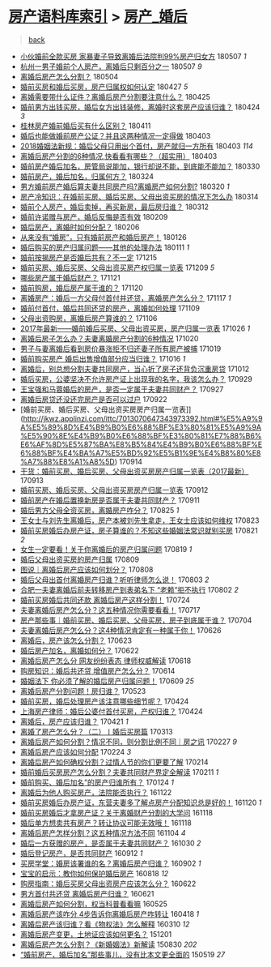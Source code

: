 [房产语料库索引](../../README.md)  > [房产_婚后](房产_婚后.md)
====
> [back](../README.md)

- [小伙婚前全款买房 家暴妻子导致离婚后法院判99%房产归女方](http://jkwz.applinzi.com/ittc/7100406717278061575.html#%E5%B0%8F%E4%BC%99%E5%A9%9A%E5%89%8D%E5%85%A8%E6%AC%BE%E4%B9%B0%E6%88%BF+%E5%AE%B6%E6%9A%B4%E5%A6%BB%E5%AD%90%E5%AF%BC%E8%87%B4%E7%A6%BB%E5%A9%9A%E5%90%8E%E6%B3%95%E9%99%A2%E5%88%A499%25%E6%88%BF%E4%BA%A7%E5%BD%92%E5%A5%B3%E6%96%B9) 180507 *1* 
- [杭州一男子婚前个人房产，离婚后只剩百分之一](http://jkwz.applinzi.com/ittc/7100359087277736977.html#%E6%9D%AD%E5%B7%9E%E4%B8%80%E7%94%B7%E5%AD%90%E5%A9%9A%E5%89%8D%E4%B8%AA%E4%BA%BA%E6%88%BF%E4%BA%A7%EF%BC%8C%E7%A6%BB%E5%A9%9A%E5%90%8E%E5%8F%AA%E5%89%A9%E7%99%BE%E5%88%86%E4%B9%8B%E4%B8%80) 180507 *9* 
- [离婚后房产怎么分割？](http://jkwz.applinzi.com/ittc/7099174764721734667.html#%E7%A6%BB%E5%A9%9A%E5%90%8E%E6%88%BF%E4%BA%A7%E6%80%8E%E4%B9%88%E5%88%86%E5%89%B2%EF%BC%9F) 180504  
- [婚前买房和婚后买房，房产归属权如何认定](http://jkwz.applinzi.com/ittc/7096596906061071371.html#%E5%A9%9A%E5%89%8D%E4%B9%B0%E6%88%BF%E5%92%8C%E5%A9%9A%E5%90%8E%E4%B9%B0%E6%88%BF%EF%BC%8C%E6%88%BF%E4%BA%A7%E5%BD%92%E5%B1%9E%E6%9D%83%E5%A6%82%E4%BD%95%E8%AE%A4%E5%AE%9A) 180427 *5* 
- [离婚需要带什么证件？离婚后房产分割要注意什么？](http://jkwz.applinzi.com/ittc/7095875175834977296.html#%E7%A6%BB%E5%A9%9A%E9%9C%80%E8%A6%81%E5%B8%A6%E4%BB%80%E4%B9%88%E8%AF%81%E4%BB%B6%EF%BC%9F%E7%A6%BB%E5%A9%9A%E5%90%8E%E6%88%BF%E4%BA%A7%E5%88%86%E5%89%B2%E8%A6%81%E6%B3%A8%E6%84%8F%E4%BB%80%E4%B9%88%EF%BC%9F) 180425  
- [婚前男方出钱买房，婚后女方出钱装修，离婚时这套房产应该归谁？](http://jkwz.applinzi.com/ittc/7095598480691299334.html#%E5%A9%9A%E5%89%8D%E7%94%B7%E6%96%B9%E5%87%BA%E9%92%B1%E4%B9%B0%E6%88%BF%EF%BC%8C%E5%A9%9A%E5%90%8E%E5%A5%B3%E6%96%B9%E5%87%BA%E9%92%B1%E8%A3%85%E4%BF%AE%EF%BC%8C%E7%A6%BB%E5%A9%9A%E6%97%B6%E8%BF%99%E5%A5%97%E6%88%BF%E4%BA%A7%E5%BA%94%E8%AF%A5%E5%BD%92%E8%B0%81%EF%BC%9F) 180424 *3* 
- [桂林房产婚前婚后买有什么区别？](http://jkwz.applinzi.com/ittc/7090765894152356870.html#%E6%A1%82%E6%9E%97%E6%88%BF%E4%BA%A7%E5%A9%9A%E5%89%8D%E5%A9%9A%E5%90%8E%E4%B9%B0%E6%9C%89%E4%BB%80%E4%B9%88%E5%8C%BA%E5%88%AB%EF%BC%9F) 180411  
- [婚后也能做婚前房产公证？并且这两种情况一定得做](http://jkwz.applinzi.com/ittc/7087804582489228295.html#%E5%A9%9A%E5%90%8E%E4%B9%9F%E8%83%BD%E5%81%9A%E5%A9%9A%E5%89%8D%E6%88%BF%E4%BA%A7%E5%85%AC%E8%AF%81%EF%BC%9F%E5%B9%B6%E4%B8%94%E8%BF%99%E4%B8%A4%E7%A7%8D%E6%83%85%E5%86%B5%E4%B8%80%E5%AE%9A%E5%BE%97%E5%81%9A) 180403  
- [2018婚姻法新规：婚后父母只用出个首付，房产就归一方所有](http://jkwz.applinzi.com/ittc/7087695736169038859.html#2018%E5%A9%9A%E5%A7%BB%E6%B3%95%E6%96%B0%E8%A7%84%EF%BC%9A%E5%A9%9A%E5%90%8E%E7%88%B6%E6%AF%8D%E5%8F%AA%E7%94%A8%E5%87%BA%E4%B8%AA%E9%A6%96%E4%BB%98%EF%BC%8C%E6%88%BF%E4%BA%A7%E5%B0%B1%E5%BD%92%E4%B8%80%E6%96%B9%E6%89%80%E6%9C%89) 180403 *114* 
- [离婚后房产分割的6种情况,快看看有哪些？（超实用）](http://jkwz.applinzi.com/ittc/7087572161843954695.html#%E7%A6%BB%E5%A9%9A%E5%90%8E%E6%88%BF%E4%BA%A7%E5%88%86%E5%89%B2%E7%9A%846%E7%A7%8D%E6%83%85%E5%86%B5%2C%E5%BF%AB%E7%9C%8B%E7%9C%8B%E6%9C%89%E5%93%AA%E4%BA%9B%EF%BC%9F%EF%BC%88%E8%B6%85%E5%AE%9E%E7%94%A8%EF%BC%89) 180403  
- [婚前房产婚后加名，房管局说能加，银行却说不能，到底能不能加？](http://jkwz.applinzi.com/ittc/7086406879570035718.html#%E5%A9%9A%E5%89%8D%E6%88%BF%E4%BA%A7%E5%A9%9A%E5%90%8E%E5%8A%A0%E5%90%8D%EF%BC%8C%E6%88%BF%E7%AE%A1%E5%B1%80%E8%AF%B4%E8%83%BD%E5%8A%A0%EF%BC%8C%E9%93%B6%E8%A1%8C%E5%8D%B4%E8%AF%B4%E4%B8%8D%E8%83%BD%EF%BC%8C%E5%88%B0%E5%BA%95%E8%83%BD%E4%B8%8D%E8%83%BD%E5%8A%A0%EF%BC%9F) 180330  
- [婚前房产，婚后加名，归属何方？](http://jkwz.applinzi.com/ittc/7084115113319859207.html#%E5%A9%9A%E5%89%8D%E6%88%BF%E4%BA%A7%EF%BC%8C%E5%A9%9A%E5%90%8E%E5%8A%A0%E5%90%8D%EF%BC%8C%E5%BD%92%E5%B1%9E%E4%BD%95%E6%96%B9%EF%BC%9F) 180324  
- [男方婚前房产婚后算夫妻共同房产吗?离婚房产如何分割?](http://jkwz.applinzi.com/ittc/7082509309533750289.html#%E7%94%B7%E6%96%B9%E5%A9%9A%E5%89%8D%E6%88%BF%E4%BA%A7%E5%A9%9A%E5%90%8E%E7%AE%97%E5%A4%AB%E5%A6%BB%E5%85%B1%E5%90%8C%E6%88%BF%E4%BA%A7%E5%90%97%3F%E7%A6%BB%E5%A9%9A%E6%88%BF%E4%BA%A7%E5%A6%82%E4%BD%95%E5%88%86%E5%89%B2%3F) 180320 *1* 
- [房产冷知识：在婚前买房、婚后买房、父母出资买房的情况下怎么办](http://jkwz.applinzi.com/ittc/7080342419147326475.html#%E6%88%BF%E4%BA%A7%E5%86%B7%E7%9F%A5%E8%AF%86%EF%BC%9A%E5%9C%A8%E5%A9%9A%E5%89%8D%E4%B9%B0%E6%88%BF%E3%80%81%E5%A9%9A%E5%90%8E%E4%B9%B0%E6%88%BF%E3%80%81%E7%88%B6%E6%AF%8D%E5%87%BA%E8%B5%84%E4%B9%B0%E6%88%BF%E7%9A%84%E6%83%85%E5%86%B5%E4%B8%8B%E6%80%8E%E4%B9%88%E5%8A%9E) 180314  
- [婚前个人房产，婚后卖掉，再买新房，最后房归谁？](http://jkwz.applinzi.com/ittc/7079540814219052049.html#%E5%A9%9A%E5%89%8D%E4%B8%AA%E4%BA%BA%E6%88%BF%E4%BA%A7%EF%BC%8C%E5%A9%9A%E5%90%8E%E5%8D%96%E6%8E%89%EF%BC%8C%E5%86%8D%E4%B9%B0%E6%96%B0%E6%88%BF%EF%BC%8C%E6%9C%80%E5%90%8E%E6%88%BF%E5%BD%92%E8%B0%81%EF%BC%9F) 180312  
- [婚前许诺赠与房产，婚后反悔是否有效](http://jkwz.applinzi.com/ittc/7068014078323065863.html#%E5%A9%9A%E5%89%8D%E8%AE%B8%E8%AF%BA%E8%B5%A0%E4%B8%8E%E6%88%BF%E4%BA%A7%EF%BC%8C%E5%A9%9A%E5%90%8E%E5%8F%8D%E6%82%94%E6%98%AF%E5%90%A6%E6%9C%89%E6%95%88) 180209  
- [婚后房产，离婚时如何分配？](http://jkwz.applinzi.com/ittc/7066887329132577808.html#%E5%A9%9A%E5%90%8E%E6%88%BF%E4%BA%A7%EF%BC%8C%E7%A6%BB%E5%A9%9A%E6%97%B6%E5%A6%82%E4%BD%95%E5%88%86%E9%85%8D%EF%BC%9F) 180206  
- [从来没有“婚房”，只有婚前房产和婚后房产！](http://jkwz.applinzi.com/ittc/7062927527046022151.html#%E4%BB%8E%E6%9D%A5%E6%B2%A1%E6%9C%89%E2%80%9C%E5%A9%9A%E6%88%BF%E2%80%9D%EF%BC%8C%E5%8F%AA%E6%9C%89%E5%A9%9A%E5%89%8D%E6%88%BF%E4%BA%A7%E5%92%8C%E5%A9%9A%E5%90%8E%E6%88%BF%E4%BA%A7%EF%BC%81) 180126  
- [婚后购买的房产归属问题——其他的处理办法](http://jkwz.applinzi.com/ittc/7057285176181130256.html#%E5%A9%9A%E5%90%8E%E8%B4%AD%E4%B9%B0%E7%9A%84%E6%88%BF%E4%BA%A7%E5%BD%92%E5%B1%9E%E9%97%AE%E9%A2%98%E2%80%94%E2%80%94%E5%85%B6%E4%BB%96%E7%9A%84%E5%A4%84%E7%90%86%E5%8A%9E%E6%B3%95) 180111 *1* 
- [婚前按揭房产是否婚后共有？不一定](http://jkwz.applinzi.com/ittc/7047105909916959761.html#%E5%A9%9A%E5%89%8D%E6%8C%89%E6%8F%AD%E6%88%BF%E4%BA%A7%E6%98%AF%E5%90%A6%E5%A9%9A%E5%90%8E%E5%85%B1%E6%9C%89%EF%BC%9F%E4%B8%8D%E4%B8%80%E5%AE%9A) 171215  
- [婚前买房、婚后买房、父母出资买房产权归属一览表](http://jkwz.applinzi.com/ittc/7045145960080999441.html#%E5%A9%9A%E5%89%8D%E4%B9%B0%E6%88%BF%E3%80%81%E5%A9%9A%E5%90%8E%E4%B9%B0%E6%88%BF%E3%80%81%E7%88%B6%E6%AF%8D%E5%87%BA%E8%B5%84%E4%B9%B0%E6%88%BF%E4%BA%A7%E6%9D%83%E5%BD%92%E5%B1%9E%E4%B8%80%E8%A7%88%E8%A1%A8) 171209 *5* 
- [哪些房产属于婚后财产？](http://jkwz.applinzi.com/ittc/7038076721876698129.html#%E5%93%AA%E4%BA%9B%E6%88%BF%E4%BA%A7%E5%B1%9E%E4%BA%8E%E5%A9%9A%E5%90%8E%E8%B4%A2%E4%BA%A7%EF%BC%9F) 171121  
- [婚前购房，婚后房产属于谁的？](http://jkwz.applinzi.com/ittc/7038142956991677456.html#%E5%A9%9A%E5%89%8D%E8%B4%AD%E6%88%BF%EF%BC%8C%E5%A9%9A%E5%90%8E%E6%88%BF%E4%BA%A7%E5%B1%9E%E4%BA%8E%E8%B0%81%E7%9A%84%EF%BC%9F) 171120  
- [离婚房产：婚后一方父母付首付并还贷，离婚房产怎么分？](http://jkwz.applinzi.com/ittc/7036836404527629329.html#%E7%A6%BB%E5%A9%9A%E6%88%BF%E4%BA%A7%EF%BC%9A%E5%A9%9A%E5%90%8E%E4%B8%80%E6%96%B9%E7%88%B6%E6%AF%8D%E4%BB%98%E9%A6%96%E4%BB%98%E5%B9%B6%E8%BF%98%E8%B4%B7%EF%BC%8C%E7%A6%BB%E5%A9%9A%E6%88%BF%E4%BA%A7%E6%80%8E%E4%B9%88%E5%88%86%EF%BC%9F) 171117 *1* 
- [婚前付首付，婚后共同还贷的房产，离婚如何处理](http://jkwz.applinzi.com/ittc/7033881168297067536.html#%E5%A9%9A%E5%89%8D%E4%BB%98%E9%A6%96%E4%BB%98%EF%BC%8C%E5%A9%9A%E5%90%8E%E5%85%B1%E5%90%8C%E8%BF%98%E8%B4%B7%E7%9A%84%E6%88%BF%E4%BA%A7%EF%BC%8C%E7%A6%BB%E5%A9%9A%E5%A6%82%E4%BD%95%E5%A4%84%E7%90%86) 171109  
- [父母出资购房，离婚后房产算谁的？](http://jkwz.applinzi.com/ittc/7032767157346239504.html#%E7%88%B6%E6%AF%8D%E5%87%BA%E8%B5%84%E8%B4%AD%E6%88%BF%EF%BC%8C%E7%A6%BB%E5%A9%9A%E5%90%8E%E6%88%BF%E4%BA%A7%E7%AE%97%E8%B0%81%E7%9A%84%EF%BC%9F) 171106  
- [2017年最新——婚前婚后买房、父母出资买房，房产归属一览表](http://jkwz.applinzi.com/ittc/7028754251554227217.html#2017%E5%B9%B4%E6%9C%80%E6%96%B0%E2%80%94%E2%80%94%E5%A9%9A%E5%89%8D%E5%A9%9A%E5%90%8E%E4%B9%B0%E6%88%BF%E3%80%81%E7%88%B6%E6%AF%8D%E5%87%BA%E8%B5%84%E4%B9%B0%E6%88%BF%EF%BC%8C%E6%88%BF%E4%BA%A7%E5%BD%92%E5%B1%9E%E4%B8%80%E8%A7%88%E8%A1%A8) 171026 *1* 
- [离婚后房子怎么办？夫妻离婚房产分割的6种情况](http://jkwz.applinzi.com/ittc/7026452719739601937.html#%E7%A6%BB%E5%A9%9A%E5%90%8E%E6%88%BF%E5%AD%90%E6%80%8E%E4%B9%88%E5%8A%9E%EF%BC%9F%E5%A4%AB%E5%A6%BB%E7%A6%BB%E5%A9%9A%E6%88%BF%E4%BA%A7%E5%88%86%E5%89%B2%E7%9A%846%E7%A7%8D%E6%83%85%E5%86%B5) 171020  
- [男子与妻离婚后看到房价暴涨拒不归还妻子所有房产被捕](http://jkwz.applinzi.com/ittc/7026201633682359312.html#%E7%94%B7%E5%AD%90%E4%B8%8E%E5%A6%BB%E7%A6%BB%E5%A9%9A%E5%90%8E%E7%9C%8B%E5%88%B0%E6%88%BF%E4%BB%B7%E6%9A%B4%E6%B6%A8%E6%8B%92%E4%B8%8D%E5%BD%92%E8%BF%98%E5%A6%BB%E5%AD%90%E6%89%80%E6%9C%89%E6%88%BF%E4%BA%A7%E8%A2%AB%E6%8D%95) 171019  
- [婚前购买房产 婚后出售增值部分应当归谁？](http://jkwz.applinzi.com/ittc/7025046486361048081.html#%E5%A9%9A%E5%89%8D%E8%B4%AD%E4%B9%B0%E6%88%BF%E4%BA%A7+%E5%A9%9A%E5%90%8E%E5%87%BA%E5%94%AE%E5%A2%9E%E5%80%BC%E9%83%A8%E5%88%86%E5%BA%94%E5%BD%93%E5%BD%92%E8%B0%81%EF%BC%9F) 171016 *1* 
- [离婚后，别总想分割夫妻共同房产，当心折了房子还背负沉重房贷](http://jkwz.applinzi.com/ittc/7023558214254330897.html#%E7%A6%BB%E5%A9%9A%E5%90%8E%EF%BC%8C%E5%88%AB%E6%80%BB%E6%83%B3%E5%88%86%E5%89%B2%E5%A4%AB%E5%A6%BB%E5%85%B1%E5%90%8C%E6%88%BF%E4%BA%A7%EF%BC%8C%E5%BD%93%E5%BF%83%E6%8A%98%E4%BA%86%E6%88%BF%E5%AD%90%E8%BF%98%E8%83%8C%E8%B4%9F%E6%B2%89%E9%87%8D%E6%88%BF%E8%B4%B7) 171012  
- [婚后买房，公婆坚决不允许房产证上出现我的名字，我该怎么办？](http://jkwz.applinzi.com/ittc/7018726201512952848.html#%E5%A9%9A%E5%90%8E%E4%B9%B0%E6%88%BF%EF%BC%8C%E5%85%AC%E5%A9%86%E5%9D%9A%E5%86%B3%E4%B8%8D%E5%85%81%E8%AE%B8%E6%88%BF%E4%BA%A7%E8%AF%81%E4%B8%8A%E5%87%BA%E7%8E%B0%E6%88%91%E7%9A%84%E5%90%8D%E5%AD%97%EF%BC%8C%E6%88%91%E8%AF%A5%E6%80%8E%E4%B9%88%E5%8A%9E%EF%BC%9F) 170929  
- [王宝强和马蓉婚后的房产，是否一定属于夫妻共同财产？](http://jkwz.applinzi.com/ittc/7017929581997327377.html#%E7%8E%8B%E5%AE%9D%E5%BC%BA%E5%92%8C%E9%A9%AC%E8%93%89%E5%A9%9A%E5%90%8E%E7%9A%84%E6%88%BF%E4%BA%A7%EF%BC%8C%E6%98%AF%E5%90%A6%E4%B8%80%E5%AE%9A%E5%B1%9E%E4%BA%8E%E5%A4%AB%E5%A6%BB%E5%85%B1%E5%90%8C%E8%B4%A2%E4%BA%A7%EF%BC%9F) 170927  
- [离婚后房贷还没还完房产是否可以过户](http://jkwz.applinzi.com/ittc/7016069922483078161.html#%E7%A6%BB%E5%A9%9A%E5%90%8E%E6%88%BF%E8%B4%B7%E8%BF%98%E6%B2%A1%E8%BF%98%E5%AE%8C%E6%88%BF%E4%BA%A7%E6%98%AF%E5%90%A6%E5%8F%AF%E4%BB%A5%E8%BF%87%E6%88%B7) 170922  
- [婚前买房、婚后买房、父母出资买房房产归属一览表]](http://jkwz.applinzi.com/ittc/7013070647343973392.html#%E5%A9%9A%E5%89%8D%E4%B9%B0%E6%88%BF%E3%80%81%E5%A9%9A%E5%90%8E%E4%B9%B0%E6%88%BF%E3%80%81%E7%88%B6%E6%AF%8D%E5%87%BA%E8%B5%84%E4%B9%B0%E6%88%BF%E6%88%BF%E4%BA%A7%E5%BD%92%E5%B1%9E%E4%B8%80%E8%A7%88%E8%A1%A8%5D) 170914  
- [干货：婚前买房、婚后买房、父母出资买房房产归属一览表（2017最新）](http://jkwz.applinzi.com/ittc/7012686703725380625.html#%E5%B9%B2%E8%B4%A7%EF%BC%9A%E5%A9%9A%E5%89%8D%E4%B9%B0%E6%88%BF%E3%80%81%E5%A9%9A%E5%90%8E%E4%B9%B0%E6%88%BF%E3%80%81%E7%88%B6%E6%AF%8D%E5%87%BA%E8%B5%84%E4%B9%B0%E6%88%BF%E6%88%BF%E4%BA%A7%E5%BD%92%E5%B1%9E%E4%B8%80%E8%A7%88%E8%A1%A8%EF%BC%882017%E6%9C%80%E6%96%B0%EF%BC%89) 170913  
- [婚前买房、婚后买房、父母出资买房房产归属一览表](http://jkwz.applinzi.com/ittc/7012471027265963025.html#%E5%A9%9A%E5%89%8D%E4%B9%B0%E6%88%BF%E3%80%81%E5%A9%9A%E5%90%8E%E4%B9%B0%E6%88%BF%E3%80%81%E7%88%B6%E6%AF%8D%E5%87%BA%E8%B5%84%E4%B9%B0%E6%88%BF%E6%88%BF%E4%BA%A7%E5%BD%92%E5%B1%9E%E4%B8%80%E8%A7%88%E8%A1%A8) 170912  
- [婚前房产在婚后置换新房是否属于夫妻共同财产？](http://jkwz.applinzi.com/ittc/7012125952023462929.html#%E5%A9%9A%E5%89%8D%E6%88%BF%E4%BA%A7%E5%9C%A8%E5%A9%9A%E5%90%8E%E7%BD%AE%E6%8D%A2%E6%96%B0%E6%88%BF%E6%98%AF%E5%90%A6%E5%B1%9E%E4%BA%8E%E5%A4%AB%E5%A6%BB%E5%85%B1%E5%90%8C%E8%B4%A2%E4%BA%A7%EF%BC%9F) 170911  
- [婚后男方父母全资买房，离婚房产咋分？](http://jkwz.applinzi.com/ittc/7005761070374061073.html#%E5%A9%9A%E5%90%8E%E7%94%B7%E6%96%B9%E7%88%B6%E6%AF%8D%E5%85%A8%E8%B5%84%E4%B9%B0%E6%88%BF%EF%BC%8C%E7%A6%BB%E5%A9%9A%E6%88%BF%E4%BA%A7%E5%92%8B%E5%88%86%EF%BC%9F) 170825 *1* 
- [王女士与刘先生离婚后，房产本被刘先生拿走，王女士应该如何维权](http://jkwz.applinzi.com/ittc/7004993203265340432.html#%E7%8E%8B%E5%A5%B3%E5%A3%AB%E4%B8%8E%E5%88%98%E5%85%88%E7%94%9F%E7%A6%BB%E5%A9%9A%E5%90%8E%EF%BC%8C%E6%88%BF%E4%BA%A7%E6%9C%AC%E8%A2%AB%E5%88%98%E5%85%88%E7%94%9F%E6%8B%BF%E8%B5%B0%EF%BC%8C%E7%8E%8B%E5%A5%B3%E5%A3%AB%E5%BA%94%E8%AF%A5%E5%A6%82%E4%BD%95%E7%BB%B4%E6%9D%83) 170823  
- [婚前买房婚后办房产证，房子算谁的？不知这些婚姻法常识就别买房](http://jkwz.applinzi.com/ittc/7004330112911410193.html#%E5%A9%9A%E5%89%8D%E4%B9%B0%E6%88%BF%E5%A9%9A%E5%90%8E%E5%8A%9E%E6%88%BF%E4%BA%A7%E8%AF%81%EF%BC%8C%E6%88%BF%E5%AD%90%E7%AE%97%E8%B0%81%E7%9A%84%EF%BC%9F%E4%B8%8D%E7%9F%A5%E8%BF%99%E4%BA%9B%E5%A9%9A%E5%A7%BB%E6%B3%95%E5%B8%B8%E8%AF%86%E5%B0%B1%E5%88%AB%E4%B9%B0%E6%88%BF) 170821 *2* 
- [女生一定要看！关于你离婚后的房产归属问题](http://jkwz.applinzi.com/ittc/7003502173139518481.html#%E5%A5%B3%E7%94%9F%E4%B8%80%E5%AE%9A%E8%A6%81%E7%9C%8B%EF%BC%81%E5%85%B3%E4%BA%8E%E4%BD%A0%E7%A6%BB%E5%A9%9A%E5%90%8E%E7%9A%84%E6%88%BF%E4%BA%A7%E5%BD%92%E5%B1%9E%E9%97%AE%E9%A2%98) 170819 *1* 
- [婚后父母出资买房的房产归属](http://jkwz.applinzi.com/ittc/6999844300404556817.html#%E5%A9%9A%E5%90%8E%E7%88%B6%E6%AF%8D%E5%87%BA%E8%B5%84%E4%B9%B0%E6%88%BF%E7%9A%84%E6%88%BF%E4%BA%A7%E5%BD%92%E5%B1%9E) 170809  
- [图说｜离婚后房产应该如何划分？](http://jkwz.applinzi.com/ittc/6999550265534186513.html#%E5%9B%BE%E8%AF%B4%EF%BD%9C%E7%A6%BB%E5%A9%9A%E5%90%8E%E6%88%BF%E4%BA%A7%E5%BA%94%E8%AF%A5%E5%A6%82%E4%BD%95%E5%88%92%E5%88%86%EF%BC%9F) 170808  
- [婚后父母出首付离婚房产归谁？听听律师怎么说！](http://jkwz.applinzi.com/ittc/6997561924584473617.html#%E5%A9%9A%E5%90%8E%E7%88%B6%E6%AF%8D%E5%87%BA%E9%A6%96%E4%BB%98%E7%A6%BB%E5%A9%9A%E6%88%BF%E4%BA%A7%E5%BD%92%E8%B0%81%EF%BC%9F%E5%90%AC%E5%90%AC%E5%BE%8B%E5%B8%88%E6%80%8E%E4%B9%88%E8%AF%B4%EF%BC%81) 170803 *2* 
- [合肥一夫妻离婚后前夫转移房产到表弟名下 “老赖”拒不执行](http://jkwz.applinzi.com/ittc/6997124387961308177.html#%E5%90%88%E8%82%A5%E4%B8%80%E5%A4%AB%E5%A6%BB%E7%A6%BB%E5%A9%9A%E5%90%8E%E5%89%8D%E5%A4%AB%E8%BD%AC%E7%A7%BB%E6%88%BF%E4%BA%A7%E5%88%B0%E8%A1%A8%E5%BC%9F%E5%90%8D%E4%B8%8B+%E2%80%9C%E8%80%81%E8%B5%96%E2%80%9D%E6%8B%92%E4%B8%8D%E6%89%A7%E8%A1%8C) 170802 *2* 
- [婚前买房婚后共同还款 离婚后房产这样分割！](http://jkwz.applinzi.com/ittc/6993894194299798545.html#%E5%A9%9A%E5%89%8D%E4%B9%B0%E6%88%BF%E5%A9%9A%E5%90%8E%E5%85%B1%E5%90%8C%E8%BF%98%E6%AC%BE+%E7%A6%BB%E5%A9%9A%E5%90%8E%E6%88%BF%E4%BA%A7%E8%BF%99%E6%A0%B7%E5%88%86%E5%89%B2%EF%BC%81) 170724  
- [夫妻离婚后房产怎么分？这五种情况你需要看看！](http://jkwz.applinzi.com/ittc/6991341017167823888.html#%E5%A4%AB%E5%A6%BB%E7%A6%BB%E5%A9%9A%E5%90%8E%E6%88%BF%E4%BA%A7%E6%80%8E%E4%B9%88%E5%88%86%EF%BC%9F%E8%BF%99%E4%BA%94%E7%A7%8D%E6%83%85%E5%86%B5%E4%BD%A0%E9%9C%80%E8%A6%81%E7%9C%8B%E7%9C%8B%EF%BC%81) 170717  
- [房产那些事｜婚前买房、婚后买房、父母买房，房子到底属于谁？](http://jkwz.applinzi.com/ittc/6986445784382702596.html#%E6%88%BF%E4%BA%A7%E9%82%A3%E4%BA%9B%E4%BA%8B%EF%BD%9C%E5%A9%9A%E5%89%8D%E4%B9%B0%E6%88%BF%E3%80%81%E5%A9%9A%E5%90%8E%E4%B9%B0%E6%88%BF%E3%80%81%E7%88%B6%E6%AF%8D%E4%B9%B0%E6%88%BF%EF%BC%8C%E6%88%BF%E5%AD%90%E5%88%B0%E5%BA%95%E5%B1%9E%E4%BA%8E%E8%B0%81%EF%BC%9F) 170704  
- [夫妻离婚后房产怎么分？这4种情况肯定有一种属于你！](http://jkwz.applinzi.com/ittc/6983404384384730116.html#%E5%A4%AB%E5%A6%BB%E7%A6%BB%E5%A9%9A%E5%90%8E%E6%88%BF%E4%BA%A7%E6%80%8E%E4%B9%88%E5%88%86%EF%BC%9F%E8%BF%994%E7%A7%8D%E6%83%85%E5%86%B5%E8%82%AF%E5%AE%9A%E6%9C%89%E4%B8%80%E7%A7%8D%E5%B1%9E%E4%BA%8E%E4%BD%A0%EF%BC%81) 170626  
- [离婚后，房产该怎么分割？](http://jkwz.applinzi.com/ittc/6982325564021933061.html#%E7%A6%BB%E5%A9%9A%E5%90%8E%EF%BC%8C%E6%88%BF%E4%BA%A7%E8%AF%A5%E6%80%8E%E4%B9%88%E5%88%86%E5%89%B2%EF%BC%9F) 170623  
- [婚后房产加名，离婚如何分？](http://jkwz.applinzi.com/ittc/6982097781601600516.html#%E5%A9%9A%E5%90%8E%E6%88%BF%E4%BA%A7%E5%8A%A0%E5%90%8D%EF%BC%8C%E7%A6%BB%E5%A9%9A%E5%A6%82%E4%BD%95%E5%88%86%EF%BC%9F) 170622  
- [离婚后房产怎么分 网友纷纷表态 律师权威解读](http://jkwz.applinzi.com/ittc/6980445513676489732.html#%E7%A6%BB%E5%A9%9A%E5%90%8E%E6%88%BF%E4%BA%A7%E6%80%8E%E4%B9%88%E5%88%86+%E7%BD%91%E5%8F%8B%E7%BA%B7%E7%BA%B7%E8%A1%A8%E6%80%81+%E5%BE%8B%E5%B8%88%E6%9D%83%E5%A8%81%E8%A7%A3%E8%AF%BB) 170618  
- [购房知识：婚后共还贷 增值房产怎么分？](http://jkwz.applinzi.com/ittc/6979079240589771780.html#%E8%B4%AD%E6%88%BF%E7%9F%A5%E8%AF%86%EF%BC%9A%E5%A9%9A%E5%90%8E%E5%85%B1%E8%BF%98%E8%B4%B7+%E5%A2%9E%E5%80%BC%E6%88%BF%E4%BA%A7%E6%80%8E%E4%B9%88%E5%88%86%EF%BC%9F) 170614  
- [婚姻法下 你必须了解的婚后房产归属问题！](http://jkwz.applinzi.com/ittc/6977197298558698500.html#%E5%A9%9A%E5%A7%BB%E6%B3%95%E4%B8%8B+%E4%BD%A0%E5%BF%85%E9%A1%BB%E4%BA%86%E8%A7%A3%E7%9A%84%E5%A9%9A%E5%90%8E%E6%88%BF%E4%BA%A7%E5%BD%92%E5%B1%9E%E9%97%AE%E9%A2%98%EF%BC%81) 170609 *25* 
- [离婚后房产分割问题！房归谁？](http://jkwz.applinzi.com/ittc/6970806011735573509.html#%E7%A6%BB%E5%A9%9A%E5%90%8E%E6%88%BF%E4%BA%A7%E5%88%86%E5%89%B2%E9%97%AE%E9%A2%98%EF%BC%81%E6%88%BF%E5%BD%92%E8%B0%81%EF%BC%9F) 170523  
- [婚前买房，婚后处理房产该注意哪些细节呢？](http://jkwz.applinzi.com/ittc/6960115848072135684.html#%E5%A9%9A%E5%89%8D%E4%B9%B0%E6%88%BF%EF%BC%8C%E5%A9%9A%E5%90%8E%E5%A4%84%E7%90%86%E6%88%BF%E4%BA%A7%E8%AF%A5%E6%B3%A8%E6%84%8F%E5%93%AA%E4%BA%9B%E7%BB%86%E8%8A%82%E5%91%A2%EF%BC%9F) 170424  
- [上海房产律师：婚后公婆付首付买房，产权归谁？](http://jkwz.applinzi.com/ittc/6960026554041107460.html#%E4%B8%8A%E6%B5%B7%E6%88%BF%E4%BA%A7%E5%BE%8B%E5%B8%88%EF%BC%9A%E5%A9%9A%E5%90%8E%E5%85%AC%E5%A9%86%E4%BB%98%E9%A6%96%E4%BB%98%E4%B9%B0%E6%88%BF%EF%BC%8C%E4%BA%A7%E6%9D%83%E5%BD%92%E8%B0%81%EF%BC%9F) 170424  
- [离婚后，房产应该归谁？](http://jkwz.applinzi.com/ittc/6958981912583472133.html#%E7%A6%BB%E5%A9%9A%E5%90%8E%EF%BC%8C%E6%88%BF%E4%BA%A7%E5%BA%94%E8%AF%A5%E5%BD%92%E8%B0%81%EF%BC%9F) 170421 *1* 
- [离婚了房产怎么分？（二）丨婚后买房篇](http://jkwz.applinzi.com/ittc/6944477033458566148.html#%E7%A6%BB%E5%A9%9A%E4%BA%86%E6%88%BF%E4%BA%A7%E6%80%8E%E4%B9%88%E5%88%86%EF%BC%9F%EF%BC%88%E4%BA%8C%EF%BC%89%E4%B8%A8%E5%A9%9A%E5%90%8E%E4%B9%B0%E6%88%BF%E7%AF%87) 170313  
- [离婚后房产如何分割？情况不同，则分割比例不同｜房之讯](http://jkwz.applinzi.com/ittc/6939361834506388484.html#%E7%A6%BB%E5%A9%9A%E5%90%8E%E6%88%BF%E4%BA%A7%E5%A6%82%E4%BD%95%E5%88%86%E5%89%B2%EF%BC%9F%E6%83%85%E5%86%B5%E4%B8%8D%E5%90%8C%EF%BC%8C%E5%88%99%E5%88%86%E5%89%B2%E6%AF%94%E4%BE%8B%E4%B8%8D%E5%90%8C%EF%BD%9C%E6%88%BF%E4%B9%8B%E8%AE%AF) 170227 *9* 
- [离婚后房产应该如何分配](http://jkwz.applinzi.com/ittc/6938122934198731780.html#%E7%A6%BB%E5%A9%9A%E5%90%8E%E6%88%BF%E4%BA%A7%E5%BA%94%E8%AF%A5%E5%A6%82%E4%BD%95%E5%88%86%E9%85%8D) 170224 *3* 
- [离婚后房产如何确权分割？过情人节的你们更要了解](http://jkwz.applinzi.com/ittc/6934534055646462981.html#%E7%A6%BB%E5%A9%9A%E5%90%8E%E6%88%BF%E4%BA%A7%E5%A6%82%E4%BD%95%E7%A1%AE%E6%9D%83%E5%88%86%E5%89%B2%EF%BC%9F%E8%BF%87%E6%83%85%E4%BA%BA%E8%8A%82%E7%9A%84%E4%BD%A0%E4%BB%AC%E6%9B%B4%E8%A6%81%E4%BA%86%E8%A7%A3) 170214  
- [婚前婚后买房房产怎么分割？夫妻共同财产界定全解读](http://jkwz.applinzi.com/ittc/6933161938283660292.html#%E5%A9%9A%E5%89%8D%E5%A9%9A%E5%90%8E%E4%B9%B0%E6%88%BF%E6%88%BF%E4%BA%A7%E6%80%8E%E4%B9%88%E5%88%86%E5%89%B2%EF%BC%9F%E5%A4%AB%E5%A6%BB%E5%85%B1%E5%90%8C%E8%B4%A2%E4%BA%A7%E7%95%8C%E5%AE%9A%E5%85%A8%E8%A7%A3%E8%AF%BB) 170211 *1* 
- [婚前购买、婚后加名”的房产归谁所有？](http://jkwz.applinzi.com/ittc/6926637304277107717.html#%E5%A9%9A%E5%89%8D%E8%B4%AD%E4%B9%B0%E3%80%81%E5%A9%9A%E5%90%8E%E5%8A%A0%E5%90%8D%E2%80%9D%E7%9A%84%E6%88%BF%E4%BA%A7%E5%BD%92%E8%B0%81%E6%89%80%E6%9C%89%EF%BC%9F) 170124 *1* 
- [离婚后为他人购买房产，法院能否执行？](http://jkwz.applinzi.com/ittc/6903256864329827332.html#%E7%A6%BB%E5%A9%9A%E5%90%8E%E4%B8%BA%E4%BB%96%E4%BA%BA%E8%B4%AD%E4%B9%B0%E6%88%BF%E4%BA%A7%EF%BC%8C%E6%B3%95%E9%99%A2%E8%83%BD%E5%90%A6%E6%89%A7%E8%A1%8C%EF%BC%9F) 161122  
- [婚前买房婚后办房产证，东营夫妻多了解点房产分配知识总是好的！](http://jkwz.applinzi.com/ittc/6902651119968191493.html#%E5%A9%9A%E5%89%8D%E4%B9%B0%E6%88%BF%E5%A9%9A%E5%90%8E%E5%8A%9E%E6%88%BF%E4%BA%A7%E8%AF%81%EF%BC%8C%E4%B8%9C%E8%90%A5%E5%A4%AB%E5%A6%BB%E5%A4%9A%E4%BA%86%E8%A7%A3%E7%82%B9%E6%88%BF%E4%BA%A7%E5%88%86%E9%85%8D%E7%9F%A5%E8%AF%86%E6%80%BB%E6%98%AF%E5%A5%BD%E7%9A%84%EF%BC%81) 161120 *1* 
- [婚前买房婚后才拿房产证？关于离婚财产分割的大学问](http://jkwz.applinzi.com/ittc/6901858320645620740.html#%E5%A9%9A%E5%89%8D%E4%B9%B0%E6%88%BF%E5%A9%9A%E5%90%8E%E6%89%8D%E6%8B%BF%E6%88%BF%E4%BA%A7%E8%AF%81%EF%BC%9F%E5%85%B3%E4%BA%8E%E7%A6%BB%E5%A9%9A%E8%B4%A2%E4%BA%A7%E5%88%86%E5%89%B2%E7%9A%84%E5%A4%A7%E5%AD%A6%E9%97%AE) 161118  
- [婚后单方想卖共有房产？转让协议可能无效哦！](http://jkwz.applinzi.com/ittc/6901747767612802052.html#%E5%A9%9A%E5%90%8E%E5%8D%95%E6%96%B9%E6%83%B3%E5%8D%96%E5%85%B1%E6%9C%89%E6%88%BF%E4%BA%A7%EF%BC%9F%E8%BD%AC%E8%AE%A9%E5%8D%8F%E8%AE%AE%E5%8F%AF%E8%83%BD%E6%97%A0%E6%95%88%E5%93%A6%EF%BC%81) 161118  
- [离婚后房产怎样分割？这五种情况方法不同](http://jkwz.applinzi.com/ittc/6896573068943557637.html#%E7%A6%BB%E5%A9%9A%E5%90%8E%E6%88%BF%E4%BA%A7%E6%80%8E%E6%A0%B7%E5%88%86%E5%89%B2%EF%BC%9F%E8%BF%99%E4%BA%94%E7%A7%8D%E6%83%85%E5%86%B5%E6%96%B9%E6%B3%95%E4%B8%8D%E5%90%8C) 161104 *4* 
- [婚后一方获赠的房产，是否属于夫妻共同财产？](http://jkwz.applinzi.com/ittc/6894897963591009284.html#%E5%A9%9A%E5%90%8E%E4%B8%80%E6%96%B9%E8%8E%B7%E8%B5%A0%E7%9A%84%E6%88%BF%E4%BA%A7%EF%BC%8C%E6%98%AF%E5%90%A6%E5%B1%9E%E4%BA%8E%E5%A4%AB%E5%A6%BB%E5%85%B1%E5%90%8C%E8%B4%A2%E4%BA%A7%EF%BC%9F) 161030 *2* 
- [婚后登记房产，是否共同财产](http://jkwz.applinzi.com/ittc/6876932096936903684.html#%E5%A9%9A%E5%90%8E%E7%99%BB%E8%AE%B0%E6%88%BF%E4%BA%A7%EF%BC%8C%E6%98%AF%E5%90%A6%E5%85%B1%E5%90%8C%E8%B4%A2%E4%BA%A7) 160912 *1* 
- [买房学堂：婚房该署谁的名？离婚后房产归谁？](http://jkwz.applinzi.com/ittc/6873229236084671492.html#%E4%B9%B0%E6%88%BF%E5%AD%A6%E5%A0%82%EF%BC%9A%E5%A9%9A%E6%88%BF%E8%AF%A5%E7%BD%B2%E8%B0%81%E7%9A%84%E5%90%8D%EF%BC%9F%E7%A6%BB%E5%A9%9A%E5%90%8E%E6%88%BF%E4%BA%A7%E5%BD%92%E8%B0%81%EF%BC%9F) 160902 *1* 
- [宝宝的启示：教你如何保护婚后房产](http://jkwz.applinzi.com/ittc/6867756007635289093.html#%E5%AE%9D%E5%AE%9D%E7%9A%84%E5%90%AF%E7%A4%BA%EF%BC%9A%E6%95%99%E4%BD%A0%E5%A6%82%E4%BD%95%E4%BF%9D%E6%8A%A4%E5%A9%9A%E5%90%8E%E6%88%BF%E4%BA%A7) 160818 *12* 
- [购房指南：婚后买房父母出资房产应该怎么分？](http://jkwz.applinzi.com/ittc/6846469108983661573.html#%E8%B4%AD%E6%88%BF%E6%8C%87%E5%8D%97%EF%BC%9A%E5%A9%9A%E5%90%8E%E4%B9%B0%E6%88%BF%E7%88%B6%E6%AF%8D%E5%87%BA%E8%B5%84%E6%88%BF%E4%BA%A7%E5%BA%94%E8%AF%A5%E6%80%8E%E4%B9%88%E5%88%86%EF%BC%9F) 160622  
- [男方首付共还贷 离婚后房产归谁？](http://jkwz.applinzi.com/ittc/6846105807934194692.html#%E7%94%B7%E6%96%B9%E9%A6%96%E4%BB%98%E5%85%B1%E8%BF%98%E8%B4%B7+%E7%A6%BB%E5%A9%9A%E5%90%8E%E6%88%BF%E4%BA%A7%E5%BD%92%E8%B0%81%EF%BC%9F) 160621  
- [离婚后房产如何分割，权当科普看看嘛](http://jkwz.applinzi.com/ittc/6836267548395701253.html#%E7%A6%BB%E5%A9%9A%E5%90%8E%E6%88%BF%E4%BA%A7%E5%A6%82%E4%BD%95%E5%88%86%E5%89%B2%EF%BC%8C%E6%9D%83%E5%BD%93%E7%A7%91%E6%99%AE%E7%9C%8B%E7%9C%8B%E5%98%9B) 160525  
- [离婚后房产该咋分 4步告诉你离婚后房产咋转让](http://jkwz.applinzi.com/ittc/6822357130874979332.html#%E7%A6%BB%E5%A9%9A%E5%90%8E%E6%88%BF%E4%BA%A7%E8%AF%A5%E5%92%8B%E5%88%86+4%E6%AD%A5%E5%91%8A%E8%AF%89%E4%BD%A0%E7%A6%BB%E5%A9%9A%E5%90%8E%E6%88%BF%E4%BA%A7%E5%92%8B%E8%BD%AC%E8%AE%A9) 160418 *1* 
- [离婚后房产该归谁？看《物权法》怎么解释](http://jkwz.applinzi.com/ittc/6807941885096100868.html#%E7%A6%BB%E5%A9%9A%E5%90%8E%E6%88%BF%E4%BA%A7%E8%AF%A5%E5%BD%92%E8%B0%81%EF%BC%9F%E7%9C%8B%E3%80%8A%E7%89%A9%E6%9D%83%E6%B3%95%E3%80%8B%E6%80%8E%E4%B9%88%E8%A7%A3%E9%87%8A) 160310 *12* 
- [离婚后房产变更，土地证应该如何更名？](http://jkwz.applinzi.com/ittc/6770797969519674373.html#%E7%A6%BB%E5%A9%9A%E5%90%8E%E6%88%BF%E4%BA%A7%E5%8F%98%E6%9B%B4%EF%BC%8C%E5%9C%9F%E5%9C%B0%E8%AF%81%E5%BA%94%E8%AF%A5%E5%A6%82%E4%BD%95%E6%9B%B4%E5%90%8D%EF%BC%9F) 151201  
- [离婚后房产怎么分割？《新婚姻法》新解读](http://jkwz.applinzi.com/ittc/6736423000389469189.html#%E7%A6%BB%E5%A9%9A%E5%90%8E%E6%88%BF%E4%BA%A7%E6%80%8E%E4%B9%88%E5%88%86%E5%89%B2%EF%BC%9F%E3%80%8A%E6%96%B0%E5%A9%9A%E5%A7%BB%E6%B3%95%E3%80%8B%E6%96%B0%E8%A7%A3%E8%AF%BB) 150830 *202* 
- [“婚前房产，婚后加名”那些事儿，没有比本文更全面的](http://jkwz.applinzi.com/ittc/547650611413168459.html#%E2%80%9C%E5%A9%9A%E5%89%8D%E6%88%BF%E4%BA%A7%EF%BC%8C%E5%A9%9A%E5%90%8E%E5%8A%A0%E5%90%8D%E2%80%9D%E9%82%A3%E4%BA%9B%E4%BA%8B%E5%84%BF%EF%BC%8C%E6%B2%A1%E6%9C%89%E6%AF%94%E6%9C%AC%E6%96%87%E6%9B%B4%E5%85%A8%E9%9D%A2%E7%9A%84) 150519 *27* 
